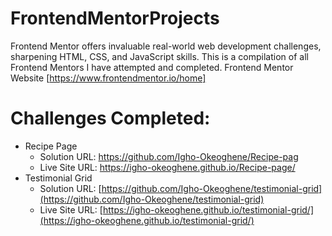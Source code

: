 # FrontendMentorProjects
Frontend Mentor offers invaluable real-world web development challenges, sharpening HTML, CSS, and JavaScript skills.
This is a compilation of all Frontend Mentors I have attempted and completed. 
Frontend Mentor Website [https://www.frontendmentor.io/home]

# Challenges Completed:
- Recipe Page
  - Solution URL: https://github.com/Igho-Okeoghene/Recipe-pag
  - Live Site URL: https://igho-okeoghene.github.io/Recipe-page/
- Testimonial Grid
  - Solution URL: [https://github.com/Igho-Okeoghene/testimonial-grid](https://github.com/Igho-Okeoghene/testimonial-grid)
  - Live Site URL: [https://igho-okeoghene.github.io/testimonial-grid/](https://igho-okeoghene.github.io/testimonial-grid/)
